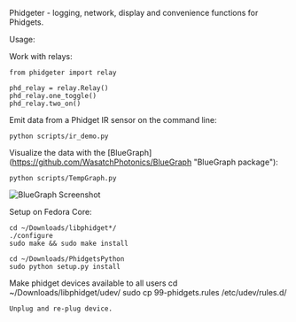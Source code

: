Phidgeter - logging, network, display and convenience functions for
Phidgets.

Usage:

Work with relays:

    from phidgeter import relay

    phd_relay = relay.Relay()
    phd_relay.one_toggle()
    phd_relay.two_on()

Emit data from a Phidget IR sensor on the command line:
   
    python scripts/ir_demo.py

Visualize the data with the [BlueGraph] (https://github.com/WasatchPhotonics/BlueGraph "BlueGraph package"):

    python scripts/TempGraph.py

![BlueGraph Screenshot](/docs/IR_Temp_BlueGraph.gif "IR Temp BlueGraph screenshot")


Setup on Fedora Core:

    cd ~/Downloads/libphidget*/
    ./configure
    sudo make && sudo make install

    cd ~/Downloads/PhidgetsPython
    sudo python setup.py install

Make phidget devices available to all users
    cd ~/Downloads/libphidget/udev/
    sudo cp 99-phidgets.rules /etc/udev/rules.d/

    Unplug and re-plug device.

